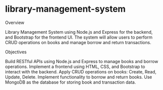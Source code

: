 # library-management-system

Overview

Library Management System using Node.js and Express for the backend, and Bootstrap for the frontend UI. The system will allow users to perform CRUD operations on books and manage borrow and return transactions. 

Objectives

Build RESTful APIs using Node.js and Express to manage books and borrow operations.
Implement a frontend using HTML, CSS, and Bootstrap to interact with the backend.
Apply CRUD operations on books: Create, Read, Update, Delete.
Implement functionality to borrow and return books.
Use MongoDB as the database for storing book and transaction data.

